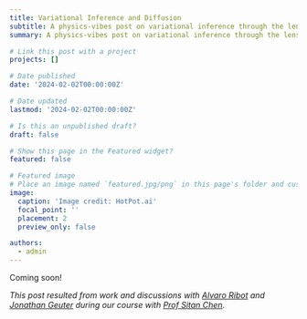```yaml
---
title: Variational Inference and Diffusion
subtitle: A physics-vibes post on variational inference through the lense of denoising diffusion on structured probabilistic models.
summary: A physics-vibes post on variational inference through the lense of denoising diffusion on structured probabilistic models.

# Link this post with a project
projects: []

# Date published
date: '2024-02-02T00:00:00Z'

# Date updated
lastmod: '2024-02-02T00:00:00Z'

# Is this an unpublished draft?
draft: false

# Show this page in the Featured widget?
featured: false

# Featured image
# Place an image named `featured.jpg/png` in this page's folder and customize its options here.
image:
  caption: 'Image credit: HotPot.ai'
  focal_point: ''
  placement: 2
  preview_only: false

authors:
  - admin
---
```


Coming soon!

_This post resulted from work and discussions with [Alvaro Ribot](https://alvaro-ribot.github.io/website/) and [Jonathan Geuter](https://seas.harvard.edu/person/jonathan-geuter) during our course with [Prof Sitan Chen](https://sitanchen.com/cs224-f23.html)._
